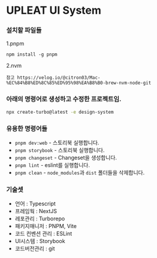 # UPLEAT UI System

### 설치할 파일들


1.pnpm

```
npm install -g pnpm

```


2.nvm
```
참고 https://velog.io/@citron03/Mac-%EC%84%B8%ED%8C%85%ED%95%98%EA%B8%B0-brew-nvm-node-git
```

### 아래의 명령어로 생성하고 수정한 프로젝트임.

```sh
npx create-turbo@latest -e design-system
```

### 유용한 명령어들
- `pnpm dev:web` - 스토리북 실행합니다.
- `pnpm storybook` - 스토리북 실행합니다.
- `pnpm changeset` - Changeset을 생성합니다.
- `pnpm lint` - eslint를 실행합니다.
- `pnpm clean` - `node_modules`과 `dist` 폴더들을 삭제합니다.

### 기술셋

- 언어 : Typescript
- 프레임웍 : NextJS
- 레포관리 : Turborepo
- 패키지매니저 : PNPM, Vite
- 코드 컨벤션 관리 : ESLint
- UI시스템 : Storybook
- 코드버전관리 : git



